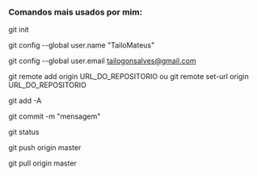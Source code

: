 ### Comandos mais usados por mim:

git init

git config --global user.name "TailoMateus"

git config --global user.email tailogonsalves@gmail.com

git remote add origin URL_DO_REPOSITORIO ou git remote set-url origin URL_DO_REPOSITORIO

git add -A

git commit -m "mensagem"

git status

git push origin master

git pull origin master
